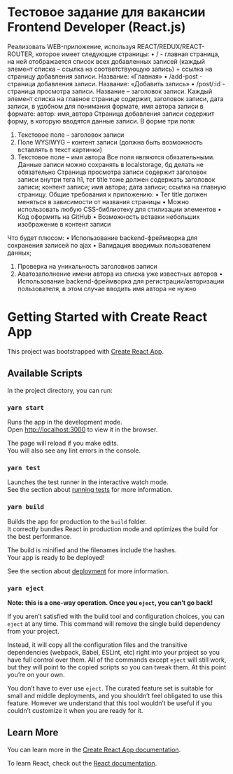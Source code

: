 # Тестовое задание для вакансии Frontend Developer (React.js)

Реализовать WEB-приложение, используя REACT/REDUX/REACT-ROUTER, которое имеет следующие страницы:
•  / - главная страница, на ней отображается список всех добавленных записей (каждый элемент списка – ссылка на соответствующую запись) + ссылка на страницу добавления записи. Название: «Главная»
•  /add-post - страница добавления записи. Название: «Добавить запись»
•  /post/:id - страница просмотра записи. Название – заголовок записи.
Каждый элемент списка на главное странице содержит, заголовок записи, дата записи, в удобном для понимания формате, имя автора записи в формате: автор: имя_автора
Страница добавления записи содержит форму, в которую вводятся данные записи. В форме три поля:
1.  Текстовое поле – заголовок записи
2.  Поле WYSIWYG – контент записи (должна быть возможность вставлять в текст картинки)
3.  Текстовое поле – имя автора
Все поля являются обязательными. Данные записи можно сохранять в localstorage, бд делать не обязательно
Страница просмотра записи содержит заголовок записи внутри тега h1, тег title тоже должен содержать заголовок записи; контент записи; имя автора; дата записи; ссылка на главную страницу.
Общие требования к приложению:
•  Тег title должен меняться в зависимости от названия страницы
•  Можно использовать любую CSS-библиотеку для стилизации элементов
•  Код оформить на GitHub 
•  Возможность вставки небольших изображение в контент записи

Что будет плюсом:
•  Использование backend-фреймворка для сохранения записей по ajax
•  Валидация вводимых пользователем данных;
1.  Проверка на уникальность заголовков записи
2.  Аватозаполнение имени автора из списка уже известных авторов
•  Использование backend-фреймворка для регистрации/авторизации пользователя, в этом случае вводить имя автора не нужно

# Getting Started with Create React App

This project was bootstrapped with [Create React App](https://github.com/facebook/create-react-app).

## Available Scripts

In the project directory, you can run:

### `yarn start`

Runs the app in the development mode.\
Open [http://localhost:3000](http://localhost:3000) to view it in the browser.

The page will reload if you make edits.\
You will also see any lint errors in the console.

### `yarn test`

Launches the test runner in the interactive watch mode.\
See the section about [running tests](https://facebook.github.io/create-react-app/docs/running-tests) for more information.

### `yarn build`

Builds the app for production to the `build` folder.\
It correctly bundles React in production mode and optimizes the build for the best performance.

The build is minified and the filenames include the hashes.\
Your app is ready to be deployed!

See the section about [deployment](https://facebook.github.io/create-react-app/docs/deployment) for more information.

### `yarn eject`

**Note: this is a one-way operation. Once you `eject`, you can’t go back!**

If you aren’t satisfied with the build tool and configuration choices, you can `eject` at any time. This command will remove the single build dependency from your project.

Instead, it will copy all the configuration files and the transitive dependencies (webpack, Babel, ESLint, etc) right into your project so you have full control over them. All of the commands except `eject` will still work, but they will point to the copied scripts so you can tweak them. At this point you’re on your own.

You don’t have to ever use `eject`. The curated feature set is suitable for small and middle deployments, and you shouldn’t feel obligated to use this feature. However we understand that this tool wouldn’t be useful if you couldn’t customize it when you are ready for it.

## Learn More

You can learn more in the [Create React App documentation](https://facebook.github.io/create-react-app/docs/getting-started).

To learn React, check out the [React documentation](https://reactjs.org/).
